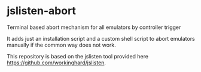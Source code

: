# jslisten-abort
Terminal based abort mechanism for all emulators by controller trigger

It adds just an installation script and a custom shell script to abort emulators manually if the common way does not work. 

This repository is based on the jslisten tool provided here https://github.com/workinghard/jslisten.
